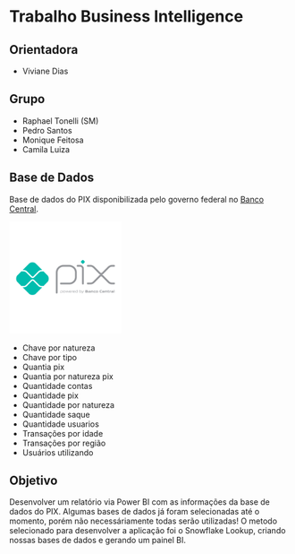 # Trabalho Business Intelligence

## Orientadora

- Viviane Dias

## Grupo

- Raphael Tonelli (SM)
- Pedro Santos
- Monique Feitosa
- Camila Luiza

## Base de Dados

Base de dados do PIX disponibilizada pelo governo federal no [Banco Central](https://www.bcb.gov.br/estabilidadefinanceira/estatisticaspix).

<a href="https://www.bcb.gov.br/estabilidadefinanceira/estatisticaspix" ><img src="images/pix.png" alt="drawing" width="200"/></a>

- Chave por natureza
- Chave por tipo
- Quantia pix
- Quantia por natureza pix
- Quantidade contas
- Quantidade pix
- Quantidade por natureza
- Quantidade saque
- Quantidade usuarios
- Transações por idade
- Transações por região
- Usuários utilizando

## Objetivo

Desenvolver um relatório via Power BI com as informações da base de dados do PIX. Algumas bases de dados já foram selecionadas até o momento, porém não necessáriamente todas serão utilizadas! O metodo selecionado para desenvolver a aplicação foi o Snowflake Lookup, criando nossas bases de dados e gerando um painel BI.
